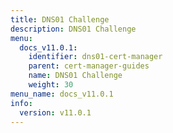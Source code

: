 ```yaml
---
title: DNS01 Challenge
description: DNS01 Challenge
menu:
  docs_v11.0.1:
    identifier: dns01-cert-manager
    parent: cert-manager-guides
    name: DNS01 Challenge
    weight: 30
menu_name: docs_v11.0.1
info:
  version: v11.0.1
---
```


